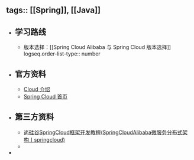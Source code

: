 tags:: [[Spring]], [[Java]]
---

- ## 学习路线
	- 版本选择：[[Spring Cloud Alibaba 与 Spring Cloud 版本选择]]
	  logseq.order-list-type:: number
- ## 官方资料
	- [Cloud 介绍](https://spring.io/cloud)
	- [Spring Cloud 首页](https://spring.io/projects/spring-cloud)
- ## 第三方资料
	- [尚硅谷SpringCloud框架开发教程(SpringCloudAlibaba微服务分布式架构丨springcloud)](https://www.bilibili.com/video/BV18E411x7eT/?vd_source=f1fbb083ddef12dcff3388779faac201)
	-
-